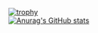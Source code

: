 [![trophy](https://github-profile-trophy.vercel.app/?username=sinnisterly&theme=onedark)](https://github.com/ryo-ma/github-profile-trophy)
</br>
[![Anurag's GitHub stats](https://github-readme-stats.vercel.app/api?username=Sinnisterly&show_icons=true&theme=dark)](https://github.com/anuraghazra/github-readme-stats)
